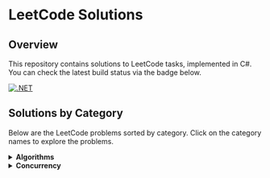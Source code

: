 # LeetCode Solutions

## Overview
This repository contains solutions to LeetCode tasks, implemented in C#. You can check the latest build status via the badge below.

[![.NET](https://github.com/eremeeveugene/leetcode/actions/workflows/dotnet.yml/badge.svg)](https://github.com/eremeeveugene/leetcode)

## Solutions by Category

Below are the LeetCode problems sorted by category. Click on the category names to explore the problems.

<details>
  <summary><strong>Algorithms</strong></summary>
  <p>

  - [2. Add Two Numbers](https://leetcode.com/problems/add-two-numbers/description/)
  - [28. Find the Index of the First Occurrence in a String](https://leetcode.com/problems/find-the-index-of-the-first-occurrence-in-a-string/description/)
  - [41. First Missing Positive](https://leetcode.com/problems/first-missing-positive/description/)
  - [57. Insert Interval](https://leetcode.com/problems/insert-interval/description/)
  - [67. Add Binary](https://leetcode.com/problems/add-binary/description/)
  - [70. Climbing Stairs](https://leetcode.com/problems/climbing-stairs/description/)
  - [94. Binary Tree Inorder Traversal](https://leetcode.com/problems/binary-tree-inorder-traversal/description/)
  - [110. Balanced Binary Tree](https://leetcode.com/problems/balanced-binary-tree/description/)
  - [121. Best Time to Buy and Sell Stock](https://leetcode.com/problems/best-time-to-buy-and-sell-stock/description/)
  - [202. Happy Number](https://leetcode.com/problems/happy-number/description/)
  - [205. Isomorphic Strings](https://leetcode.com/problems/isomorphic-strings/description/)
  - [217. Contains Duplicate](https://leetcode.com/problems/contains-duplicate/description/)
  - [219. Contains Duplicate II](https://leetcode.com/problems/contains-duplicate-ii/description/)
  - [220. Contains Duplicate III](https://leetcode.com/problems/contains-duplicate-iii/description/)
  - [257. Binary Tree Paths](https://leetcode.com/problems/binary-tree-paths/description/)
  - [258. Add Digits](https://leetcode.com/problems/add-digits/description/)
  - [287. Find the Duplicate Number](https://leetcode.com/problems/find-the-duplicate-number/description/)
  - [338. Counting Bits](https://leetcode.com/problems/counting-bits/description/)
  - [349. Intersection of Two Arrays](https://leetcode.com/problems/intersection-of-two-arrays/description/)
  - [392. Is Subsequence](https://leetcode.com/problems/is-subsequence/description/)
  - [415. Add Strings](https://leetcode.com/problems/add-strings/description/)
  - [442. Find All Duplicates in an Array](https://leetcode.com/problems/find-all-duplicates-in-an-array/description/)
  - [463. Island Perimeter](https://leetcode.com/problems/island-perimeter/description/)
  - [509. Fibonacci Number](https://leetcode.com/problems/fibonacci-number/description/)
  - [513. Find Bottom Left Tree Value](https://leetcode.com/problems/find-bottom-left-tree-value/description/)
  - [525. Contiguous Array](https://leetcode.com/problems/contiguous-array/description/)
  - [543. Diameter of Binary Tree](https://leetcode.com/problems/diameter-of-binary-tree/description/)
  - [561. Array Partition](https://leetcode.com/problems/array-partition/description/)
  - [623. Add One Row to Tree](https://leetcode.com/problems/add-one-row-to-tree/description/)
  - [724. Find Pivot Index](https://leetcode.com/problems/find-pivot-index/description/)
  - [733. Flood Fill](https://leetcode.com/problems/flood-fill/description/)
  - [771. Jewels and Stones](https://leetcode.com/problems/jewels-and-stones/description/)
  - [787. Cheapest Flights Within K Stops](https://leetcode.com/problems/cheapest-flights-within-k-stops/description/)
  - [791. Custom Sort String](https://leetcode.com/problems/custom-sort-string/description/)
  - [930. Binary Subarrays With Sum](https://leetcode.com/problems/binary-subarrays-with-sum/description/)
  - [948. Bag of Tokens](https://leetcode.com/problems/bag-of-tokens/description/)
  - [989. Add to Array-Form of Integer](https://leetcode.com/problems/add-to-array-form-of-integer/description/)
  - [997. Find the Town Judge](https://leetcode.com/problems/find-the-town-judge/description/)
  - [1025. Divisor Game](https://leetcode.com/problems/divisor-game/description/)
  - [1108. Defanging an IP Address](https://leetcode.com/problems/defanging-an-ip-address/description/)
  - [1365. How Many Numbers Are Smaller Than the Current Number](https://leetcode.com/problems/how-many-numbers-are-smaller-than-the-current-number/description/)
  - [1442. Count Triplets That Can Form Two Arrays of Equal XOR](https://leetcode.com/problems/count-triplets-that-can-form-two-arrays-of-equal-xor/description/)
  - [1609. Even Odd Tree](https://leetcode.com/problems/even-odd-tree/description/)
  - [1630. Arithmetic Subarrays](https://leetcode.com/problems/arithmetic-subarrays/description/)
  - [1662. Check If Two String Arrays are Equivalent](https://leetcode.com/problems/check-if-two-string-arrays-are-equivalent/description/)
  - [1678. Goal Parser Interpretation](https://leetcode.com/problems/goal-parser-interpretation/description/)
  - [1688. Count of Matches in Tournament](https://leetcode.com/problems/count-of-matches-in-tournament/description/)
  - [1716. Calculate Money in Leetcode Bank](https://leetcode.com/problems/calculate-money-in-leetcode-bank/description/)
  - [1720. Decode XORed Array](https://leetcode.com/problems/decode-xored-array/description/)
  - [1832. Check if the Sentence Is Pangram](https://leetcode.com/problems/check-if-the-sentence-is-pangram/description/)
  - [1920. Build Array from Permutation](https://leetcode.com/problems/build-array-from-permutation/description/)
  - [1929. Concatenation of Array](https://leetcode.com/problems/concatenation-of-array/description/)
  - [1971. Find if Path Exists in Graph](https://leetcode.com/problems/find-if-path-exists-in-graph/description/)
  - [1991. Find the Middle Index in Array](https://leetcode.com/problems/find-the-middle-index-in-array/description/)
  - [1992. Find All Groups of Farmland](https://leetcode.com/problems/find-all-groups-of-farmland/description/)
  - [2011. Final Value of Variable After Performing Operations](https://leetcode.com/problems/final-value-of-variable-after-performing-operations/description/)
  - [2235. Add Two Integers](https://leetcode.com/problems/add-two-integers/description/)
  - [2433. Find The Original Array of Prefix Xor](https://leetcode.com/problems/find-the-original-array-of-prefix-xor/description/)
  - [2444. Count Subarrays With Fixed Bounds](https://leetcode.com/problems/count-subarrays-with-fixed-bounds/description/)
  - [2469. Convert the Temperature](https://leetcode.com/problems/convert-the-temperature/description/)
  - [2485. Find the Pivot Integer](https://leetcode.com/problems/find-the-pivot-integer/description/)
  - [2520. Count the Digits That Divide a Number](https://leetcode.com/problems/count-the-digits-that-divide-a-number/description/)
  - [2535. Difference Between Element Sum and Digit Sum of an Array](https://leetcode.com/problems/difference-between-element-sum-and-digit-sum-of-an-array/description/)
  - [2591. Distribute Money to Maximum Children](https://leetcode.com/problems/distribute-money-to-maximum-children/description/)
  - [2651. Calculate Delayed Arrival Time](https://leetcode.com/problems/calculate-delayed-arrival-time/description/)
  - [2706. Buy Two Chocolates](https://leetcode.com/problems/buy-two-chocolates/description/)
  - [2769. Find the Maximum Achievable Number](https://leetcode.com/problems/find-the-maximum-achievable-number/description/)
  - [2824. Count Pairs Whose Sum is Less than Target](https://leetcode.com/problems/count-pairs-whose-sum-is-less-than-target/description/)
  - [2894. Divisible and Non-divisible Sums Difference](https://leetcode.com/problems/divisible-and-non-divisible-sums-difference/description/)
  - [2942. Find Words Containing Character](https://leetcode.com/problems/find-words-containing-character/description/)
  - [2962. Count Subarrays Where Max Element Appears at Least K Times](https://leetcode.com/problems/count-subarrays-where-max-element-appears-at-least-k-times/description/)
  - [3005. Count Elements With Maximum Frequency](https://leetcode.com/problems/count-elements-with-maximum-frequency/description/)

  </p>
</details>

<details>
  <summary><strong>Concurrency</strong></summary>
  <p>

  - More problems coming soon!

  </p>
</details>
